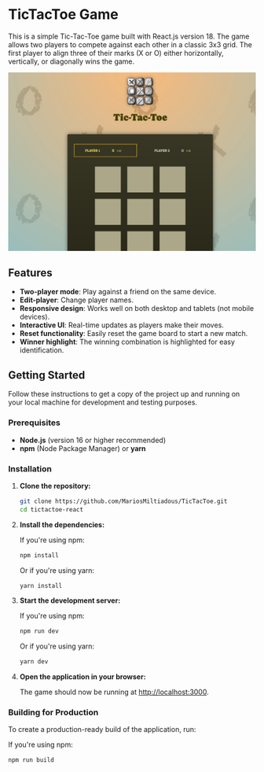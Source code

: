 # TicTacToe Game
This is a simple Tic-Tac-Toe game built with React.js version 18. The game allows two players to compete against each other in a classic 3x3 grid. The first player to align three of their marks (X or O) either horizontally, vertically, or diagonally wins the game.

![alt text](image.png)
## Features

- **Two-player mode**: Play against a friend on the same device.
- **Edit-player**: Change player names.
- **Responsive design**: Works well on both desktop and tablets (not mobile devices).
- **Interactive UI**: Real-time updates as players make their moves.
- **Reset functionality**: Easily reset the game board to start a new match.
- **Winner highlight**: The winning combination is highlighted for easy identification.

## Getting Started

Follow these instructions to get a copy of the project up and running on your local machine for development and testing purposes.

### Prerequisites

- **Node.js** (version 16 or higher recommended)
- **npm** (Node Package Manager) or **yarn**

### Installation

1. **Clone the repository:**

    ```bash
    git clone https://github.com/MariosMiltiadous/TicTacToe.git
    cd tictactoe-react
    ```

2. **Install the dependencies:**

    If you're using npm:

    ```bash
    npm install
    ```

    Or if you're using yarn:

    ```bash
    yarn install
    ```

3. **Start the development server:**

    If you're using npm:

    ```bash
    npm run dev
    ```

    Or if you're using yarn:

    ```bash
    yarn dev
    ```

4. **Open the application in your browser:**

    The game should now be running at [http://localhost:3000](http://localhost:3000).

### Building for Production

To create a production-ready build of the application, run:

If you're using npm:

```bash
npm run build